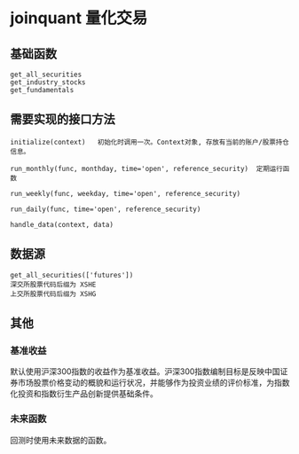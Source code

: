 # joinquant 量化交易

## 基础函数

    get_all_securities
    get_industry_stocks
    get_fundamentals
   
   
## 需要实现的接口方法

    initialize(context)   初始化时调用一次。Context对象, 存放有当前的账户/股票持仓信息。
    
    run_monthly(func, monthday, time='open', reference_security)  定期运行函数

    run_weekly(func, weekday, time='open', reference_security)
    
    run_daily(func, time='open', reference_security)
    
    handle_data(context, data)    
    

## 数据源

    get_all_securities(['futures'])
    深交所股票代码后缀为 XSHE
    上交所股票代码后缀为 XSHG 


## 其他

### 基准收益

默认使用沪深300指数的收益作为基准收益。沪深300指数编制目标是反映中国证券市场股票价格变动的概貌和运行状况，并能够作为投资业绩的评价标准，为指数化投资和指数衍生产品创新提供基础条件。

### 未来函数

回测时使用未来数据的函数。
